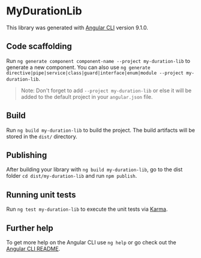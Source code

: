 # MyDurationLib

This library was generated with [Angular CLI](https://github.com/angular/angular-cli) version 9.1.0.

## Code scaffolding

Run `ng generate component component-name --project my-duration-lib` to generate a new component. You can also use `ng generate directive|pipe|service|class|guard|interface|enum|module --project my-duration-lib`.
> Note: Don't forget to add `--project my-duration-lib` or else it will be added to the default project in your `angular.json` file. 

## Build

Run `ng build my-duration-lib` to build the project. The build artifacts will be stored in the `dist/` directory.

## Publishing

After building your library with `ng build my-duration-lib`, go to the dist folder `cd dist/my-duration-lib` and run `npm publish`.

## Running unit tests

Run `ng test my-duration-lib` to execute the unit tests via [Karma](https://karma-runner.github.io).

## Further help

To get more help on the Angular CLI use `ng help` or go check out the [Angular CLI README](https://github.com/angular/angular-cli/blob/master/README.md).
